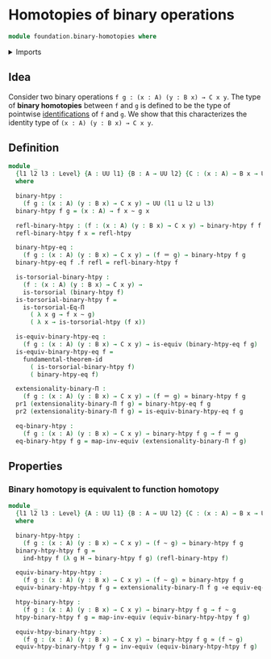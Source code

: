# Homotopies of binary operations

```agda
module foundation.binary-homotopies where
```

<details><summary>Imports</summary>

```agda
open import foundation.dependent-pair-types
open import foundation.equality-dependent-function-types
open import foundation.fundamental-theorem-of-identity-types
open import foundation.homotopy-induction
open import foundation.universe-levels

open import foundation-core.equivalences
open import foundation-core.function-extensionality
open import foundation-core.homotopies
open import foundation-core.identity-types
open import foundation-core.torsorial-type-families
```

</details>

## Idea

Consider two binary operations `f g : (x : A) (y : B x) → C x y`. The type of
**binary homotopies** between `f` and `g` is defined to be the type of pointwise
[identifications](foundation-core.identity-types.md) of `f` and `g`. We show
that this characterizes the identity type of `(x : A) (y : B x) → C x y`.

## Definition

```agda
module _
  {l1 l2 l3 : Level} {A : UU l1} {B : A → UU l2} {C : (x : A) → B x → UU l3}
  where

  binary-htpy :
    (f g : (x : A) (y : B x) → C x y) → UU (l1 ⊔ l2 ⊔ l3)
  binary-htpy f g = (x : A) → f x ~ g x

  refl-binary-htpy : (f : (x : A) (y : B x) → C x y) → binary-htpy f f
  refl-binary-htpy f x = refl-htpy

  binary-htpy-eq :
    (f g : (x : A) (y : B x) → C x y) → (f ＝ g) → binary-htpy f g
  binary-htpy-eq f .f refl = refl-binary-htpy f

  is-torsorial-binary-htpy :
    (f : (x : A) (y : B x) → C x y) →
    is-torsorial (binary-htpy f)
  is-torsorial-binary-htpy f =
    is-torsorial-Eq-Π
      ( λ x g → f x ~ g)
      ( λ x → is-torsorial-htpy (f x))

  is-equiv-binary-htpy-eq :
    (f g : (x : A) (y : B x) → C x y) → is-equiv (binary-htpy-eq f g)
  is-equiv-binary-htpy-eq f =
    fundamental-theorem-id
      ( is-torsorial-binary-htpy f)
      ( binary-htpy-eq f)

  extensionality-binary-Π :
    (f g : (x : A) (y : B x) → C x y) → (f ＝ g) ≃ binary-htpy f g
  pr1 (extensionality-binary-Π f g) = binary-htpy-eq f g
  pr2 (extensionality-binary-Π f g) = is-equiv-binary-htpy-eq f g

  eq-binary-htpy :
    (f g : (x : A) (y : B x) → C x y) → binary-htpy f g → f ＝ g
  eq-binary-htpy f g = map-inv-equiv (extensionality-binary-Π f g)
```

## Properties

### Binary homotopy is equivalent to function homotopy

```agda
module _
  {l1 l2 l3 : Level} {A : UU l1} {B : A → UU l2} {C : (x : A) → B x → UU l3}
  where

  binary-htpy-htpy :
    (f g : (x : A) (y : B x) → C x y) → (f ~ g) → binary-htpy f g
  binary-htpy-htpy f g =
    ind-htpy f (λ g H → binary-htpy f g) (refl-binary-htpy f)

  equiv-binary-htpy-htpy :
    (f g : (x : A) (y : B x) → C x y) → (f ~ g) ≃ binary-htpy f g
  equiv-binary-htpy-htpy f g = extensionality-binary-Π f g ∘e equiv-eq-htpy

  htpy-binary-htpy :
    (f g : (x : A) (y : B x) → C x y) → binary-htpy f g → f ~ g
  htpy-binary-htpy f g = map-inv-equiv (equiv-binary-htpy-htpy f g)

  equiv-htpy-binary-htpy :
    (f g : (x : A) (y : B x) → C x y) → binary-htpy f g ≃ (f ~ g)
  equiv-htpy-binary-htpy f g = inv-equiv (equiv-binary-htpy-htpy f g)
```
